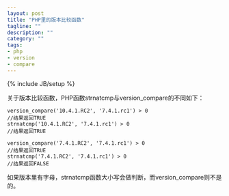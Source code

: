 ```yaml
---
layout: post
title: "PHP里的版本比较函数"
tagline: ""
description: ""
category: ""
tags: 
- php
- version
- compare
---
```

{% include JB/setup %}

关于版本比较函数，PHP函数strnatcmp与version_compare的不同如下：

	version_compare('10.4.1.RC2', '7.4.1.rc1') > 0
	//结果返回TRUE
	strnatcmp('10.4.1.RC2', '7.4.1.rc1') > 0
	//结果返回TRUE
	
	version_compare('7.4.1.RC2', '7.4.1.rc1') > 0
	//结果返回TRUE
	strnatcmp('7.4.1.RC2', '7.4.1.rc1') > 0
	//结果返回FALSE
	
如果版本里有字母，strnatcmp函数大小写会做判断，而version_compare则不是的。
